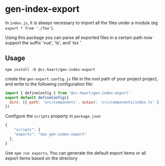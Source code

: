 # gen-index-export

In `index.js`, it is always necessary to import all the files under a module (eg `export * from './foo'`).

Using this package you can parse all exported files in a certain path now support the suffix 'vue', 'ts', and' tsx '

## Usage

```shell
npm install -D @cc-heart/gen-index-export
```

create the `gen-export.config.js` file in the root path of your project project, and write to the following configuration file:

```js
import { defineConfig } from '@cc-heart/gen-index-export'
export default defineConfig({
  dirs: [{ path: 'src/components', output: 'src/components/index.ts' }],
})
```

Configure the `scripts` property in `package.json`

```js
{
    "scripts": {
    "exports": "npx gen-index-export"
  },
}
```

Use `npm run exports`, You can generate the default export items or all export items based on the directory
